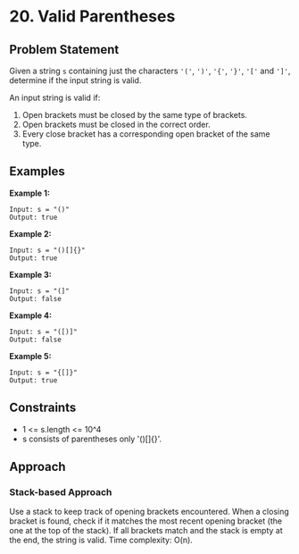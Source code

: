 # 20. Valid Parentheses

## Problem Statement
Given a string `s` containing just the characters `'('`, `')'`, `'{'`, `'}'`, `'['` and `']'`, determine if the input string is valid.

An input string is valid if:
1. Open brackets must be closed by the same type of brackets.
2. Open brackets must be closed in the correct order.
3. Every close bracket has a corresponding open bracket of the same type.

## Examples

**Example 1:**
```
Input: s = "()"
Output: true
```

**Example 2:**
```
Input: s = "()[]{}"
Output: true
```

**Example 3:**
```
Input: s = "(]"
Output: false
```

**Example 4:**
```
Input: s = "([)]"
Output: false
```

**Example 5:**
```
Input: s = "{[]}"
Output: true
```

## Constraints
- 1 <= s.length <= 10^4
- s consists of parentheses only '()[]{}'.

## Approach

### Stack-based Approach
Use a stack to keep track of opening brackets encountered. When a closing bracket is found, check if it matches the most recent opening bracket (the one at the top of the stack). If all brackets match and the stack is empty at the end, the string is valid. Time complexity: O(n).
